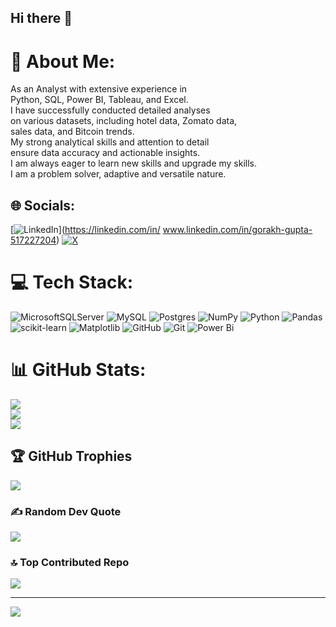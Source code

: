## Hi there 👋

<!--
**gorakhgupta00/gorakhgupta00** is a ✨ _special_ ✨ repository because its `README.md` (this file) appears on your GitHub profile.

Here are some ideas to get you started:

- 🔭 I’m currently working on ...
- 🌱 I’m currently learning ...
- 👯 I’m looking to collaborate on ...
- 🤔 I’m looking for help with ...
- 💬 Ask me about ...
- 📫 How to reach me: ...
- 😄 Pronouns: ...
- ⚡ Fun fact: ...
-->
# 💫 About Me:
As an Analyst with extensive experience in<br>Python, SQL, Power BI, Tableau, and Excel. <br>I have successfully conducted detailed analyses<br>on various datasets, including hotel data, Zomato data,<br>sales data, and Bitcoin trends.<br>My strong analytical skills and attention to detail<br>ensure data accuracy and actionable insights.<br>I am always eager to learn new skills and upgrade my skills.<br>I am a problem solver, adaptive and versatile nature.


## 🌐 Socials:
[![LinkedIn](https://img.shields.io/badge/LinkedIn-%230077B5.svg?logo=linkedin&logoColor=white)](https://linkedin.com/in/ www.linkedin.com/in/gorakh-gupta-517227204) [![X](https://img.shields.io/badge/X-black.svg?logo=X&logoColor=white)](https://x.com/gorakhgupta00@gmail.com) 

# 💻 Tech Stack:
![MicrosoftSQLServer](https://img.shields.io/badge/Microsoft%20SQL%20Server-CC2927?style=for-the-badge&logo=microsoft%20sql%20server&logoColor=white) ![MySQL](https://img.shields.io/badge/mysql-4479A1.svg?style=for-the-badge&logo=mysql&logoColor=white) ![Postgres](https://img.shields.io/badge/postgres-%23316192.svg?style=for-the-badge&logo=postgresql&logoColor=white) ![NumPy](https://img.shields.io/badge/numpy-%23013243.svg?style=for-the-badge&logo=numpy&logoColor=white) ![Python](https://img.shields.io/badge/python-3670A0?style=for-the-badge&logo=python&logoColor=ffdd54) ![Pandas](https://img.shields.io/badge/pandas-%23150458.svg?style=for-the-badge&logo=pandas&logoColor=white) ![scikit-learn](https://img.shields.io/badge/scikit--learn-%23F7931E.svg?style=for-the-badge&logo=scikit-learn&logoColor=white) ![Matplotlib](https://img.shields.io/badge/Matplotlib-%23ffffff.svg?style=for-the-badge&logo=Matplotlib&logoColor=black) ![GitHub](https://img.shields.io/badge/github-%23121011.svg?style=for-the-badge&logo=github&logoColor=white) ![Git](https://img.shields.io/badge/git-%23F05033.svg?style=for-the-badge&logo=git&logoColor=white) ![Power Bi](https://img.shields.io/badge/power_bi-F2C811?style=for-the-badge&logo=powerbi&logoColor=black)
# 📊 GitHub Stats:
![](https://github-readme-stats.vercel.app/api?username=gorakhgupta00&theme=dark&hide_border=false&include_all_commits=true&count_private=true)<br/>
![](https://github-readme-streak-stats.herokuapp.com/?user=gorakhgupta00&theme=dark&hide_border=false)<br/>
![](https://github-readme-stats.vercel.app/api/top-langs/?username=gorakhgupta00&theme=dark&hide_border=false&include_all_commits=true&count_private=true&layout=compact)

## 🏆 GitHub Trophies
![](https://github-profile-trophy.vercel.app/?username=gorakhgupta00&theme=radical&no-frame=false&no-bg=true&margin-w=4)

### ✍️ Random Dev Quote
![](https://quotes-github-readme.vercel.app/api?type=horizontal&theme=radical)

### 🔝 Top Contributed Repo
![](https://github-contributor-stats.vercel.app/api?username=gorakhgupta00&limit=5&theme=dark&combine_all_yearly_contributions=true)

---
[![](https://visitcount.itsvg.in/api?id=gorakhgupta00&icon=0&color=1)](https://visitcount.itsvg.in)

<!-- Proudly created with GPRM ( https://gprm.itsvg.in ) -->
